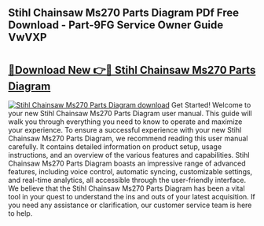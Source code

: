 ## Stihl Chainsaw Ms270 Parts Diagram PDf Free Download - Part-9FG Service Owner Guide VwVXP

# <h2><a href="http://dfp0yuo.blite.top/?on=Stihl+Chainsaw+Ms270+Parts+Diagram">🔗Download New 👉🔴 Stihl Chainsaw Ms270 Parts Diagram</a></h2>

[![Stihl Chainsaw Ms270 Parts Diagram download](https://i.imgur.com/lujVjoI.png)](http://dfp0yuo.blite.top/?on=Stihl+Chainsaw+Ms270+Parts+Diagram)
Get Started! Welcome to your new Stihl Chainsaw Ms270 Parts Diagram user manual. This guide will walk you through everything you need to know to operate and maximize your experience. To ensure a successful experience with your new Stihl Chainsaw Ms270 Parts Diagram, we recommend reading this user manual carefully. It contains detailed information on product setup, usage instructions, and an overview of the various features and capabilities. Stihl Chainsaw Ms270 Parts Diagram boasts an impressive range of advanced features, including voice control, automatic syncing, customizable settings, and real-time analytics, all accessible through the user-friendly interface. We believe that the Stihl Chainsaw Ms270 Parts Diagram has been a vital tool in your quest to understand the ins and outs of your latest acquisition. If you need any assistance or clarification, our customer service team is here to help.
